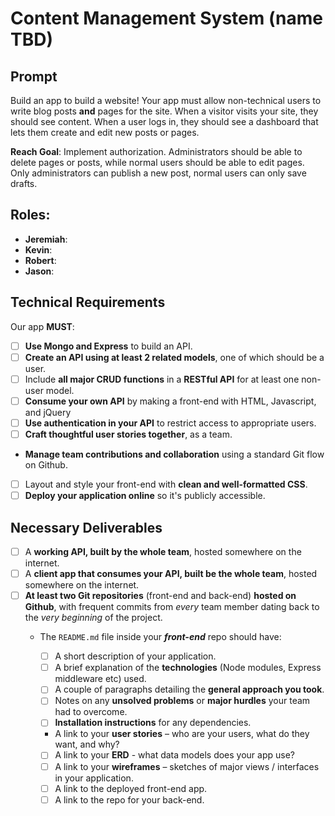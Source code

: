 # Content Management System (name TBD)
## Prompt
Build an app to build a website! Your app must allow non-technical users to write blog posts **and** pages for the site. When a visitor visits your site, they should see content. When a user logs in, they should see a dashboard that lets them create and edit new posts or pages.

**Reach Goal**: Implement authorization. Administrators should be able to delete pages or posts, while normal users should be able to edit pages. Only administrators can publish a new post, normal users can only save drafts.

## Roles:
  - **Jeremiah**: 
  - **Kevin**:
  - **Robert**:
  - **Jason**:

## Technical Requirements
Our app **MUST**:
- [ ]   **Use Mongo and Express** to build an API.
- [ ] **Create an API using at least 2 related models**, one of which should be a user.
- [ ] Include **all major CRUD functions** in a **RESTful API** for at least one non-user model.
- [ ]  **Consume your own API** by making a front-end with HTML, Javascript, and jQuery
- [ ]  **Use authentication in your API** to restrict access to appropriate users.
- [ ]  **Craft thoughtful user stories together**, as a team.
- **Manage team contributions and collaboration** using a standard Git flow on Github.
- [ ]  Layout and style your front-end with **clean and well-formatted CSS**.
- [ ]  **Deploy your application online** so it's publicly accessible.

## Necessary Deliverables
- [ ]  A **working API, built by the whole team**, hosted somewhere on the
    internet.
- [ ]  A **client app that consumes your API, built be the whole team**,
 hosted somewhere on the internet.
- [ ]  **At least two Git repositories** (front-end and back-end) **hosted on
    Github**, with frequent commits from _every_ team member dating back to the
    _very beginning_ of the project.
    - The `README.md` file inside your _**front-end**_ repo should have:

        - [ ] A short description of your application.
        - [ ] A brief explanation of the **technologies** (Node modules, Express
            middleware etc) used.
        - [ ]  A couple of paragraphs detailing the **general approach you took**.
        - [ ] Notes on any **unsolved problems** or **major hurdles** your team had to
            overcome.
        - [ ] **Installation instructions** for any dependencies.
        -   A link to your **user stories** – who are your users, what do they want,
            and why?
        - [ ]  A link to your **ERD** - what data models does your app use?
        - [ ] A link to your **wireframes** – sketches of major views / interfaces in
            your application.
        - [ ] A link to the deployed front-end app.
        - [ ]  A link to the repo for your back-end.

